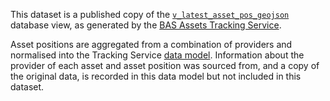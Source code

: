 This dataset is a published copy of the
[`v_latest_asset_pos_geojson`](https://github.com/antarctica/assets-tracking-service/blob/main/docs/data-model.md#v_latest_assets_pos_geojson) database view,
as generated by the [BAS Assets Tracking Service](https://github.com/antarctica/assets-tracking-service).

Asset positions are aggregated from a combination of providers and normalised into the Tracking Service
[data model](https://github.com/antarctica/assets-tracking-service/blob/main/docs/data-model.md). Information about
the provider of each asset and asset position was sourced from, and a copy of the original data, is recorded in this
data model but not included in this dataset.
